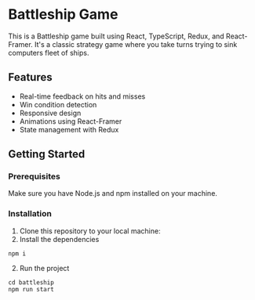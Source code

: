 # Battleship Game

This is a Battleship game built using React, TypeScript, Redux, and React-Framer. It's a classic strategy game where you take turns trying to sink computers fleet of ships.

## Features

- Real-time feedback on hits and misses
- Win condition detection
- Responsive design
- Animations using React-Framer
- State management with Redux

## Getting Started

### Prerequisites

Make sure you have Node.js and npm installed on your machine.

### Installation

1. Clone this repository to your local machine:
2. Install the dependencies
```
npm i
```
2. Run the project
```
cd battleship
npm run start
```
